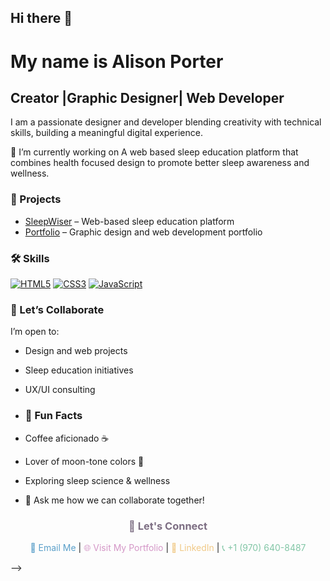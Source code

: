 ## Hi there 👋

<!--
**alip1436/alip1436** is a ✨ _special_ ✨ repository because its `README.md` (this file) appears on your GitHub profile.-->
<h1>My name is Alison Porter</h1>
<h2>Creator |Graphic Designer| Web Developer</h2>
<p>I am a passionate designer and developer blending creativity with technical skills, building a meaningful digital experience. </p>

🔭 I’m currently working on A web based sleep education platform that combines health focused design to promote better sleep awareness and wellness.
### 🚀 Projects
- [SleepWiser](https://adpdesign.art/sleepwiser) – Web-based sleep education platform
- [Portfolio](https://adpdesign.art) – Graphic design and web development portfolio
### 🛠 Skills
[![HTML5](https://img.shields.io/badge/HTML5-black?style=flat&logo=html5&logoColor=white)](https://developer.mozilla.org/en-US/docs/Web/HTML)
[![CSS3](https://img.shields.io/badge/CSS3-teal?style=flat&logo=css3&logoColor=white)](https://developer.mozilla.org/en-US/docs/Web/CSS)
[![JavaScript](https://img.shields.io/badge/JavaScript-black?style=flat&logo=javascript&logoColor=white)](https://developer.mozilla.org/en-US/docs/Web/JavaScript)

### 🤝 Let’s Collaborate
I’m open to:
- Design and web projects  
- Sleep education initiatives  
- UX/UI consulting

- ### 🌱 Fun Facts
- Coffee aficionado ☕  
- Lover of moon-tone colors 🌙  
- Exploring sleep science & wellness

- 💬 Ask me how we can collaborate together!

<h3 align="center" style="color:#7D6E83;">💫 Let's Connect</h3>

<p align="center">
  <a href="mailto:adpdesign@msn.com" style="color:#5A9FC9; text-decoration:none;">📧 Email Me</a> |
  <a href="https://adpdesign.art" target="_blank" style="color:#D497C7; text-decoration:none;">🌐 Visit My Portfolio</a> |
  <a href="https://www.linkedin.com/in/alison-porter" target="_blank" style="color:#F0C987; text-decoration:none;">💼 LinkedIn</a> |
  <span style="color:#82C6A6;">📞 +1 (970) 640-8487</span>
</p>



-->
